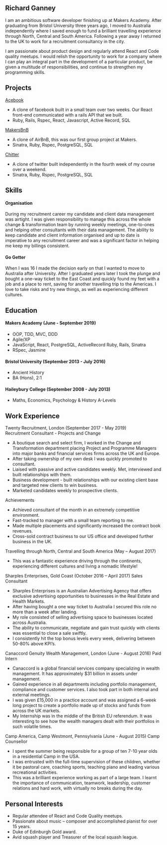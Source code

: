 ## Richard Ganney

I am an ambitious software developer finishing up at Makers Academy. After graduating from Bristol University three years ago, I moved to Australia independently where I saved enough to fund a brilliant travelling experience through North, Central and South America. Following a year away I returned to the UK to work for a recruitment consultancy in the city.

I am passionate about product design and regularly attend React and Code quality meetups. I would relish the opportunity to work for a company where I can play an integral part in the development of a particular product, be given a multitude of responsibilities, and continue to strengthen my programming skills.

## Projects

[Acebook](https://github.com/richieganney/acebook-MugManual) 
- A clone of facebook built in a small team over two weeks. Our React front-end communicated with a rails API that we built.
- Ruby, Rails, Rspec, React, Javascript, Active Record, SQL

[MakersBnB](https://github.com/richieganney/MakersBnB)
- A clone of AirBnB, this was our first group project at Makers.
- Sinatra, Ruby, Rspec, PostgreSQL, SQL

[Chitter](https://github.com/richieganney/chitter-challenge) 
- A clone of twitter built independently in the fourth week of my course over a weekend. 
- Sinatra, Ruby, Rspec, PostgreSQL, SQL

## Skills

#### Organisation

During my recruitment career my candidate and client data management was airtight. I was given responsibility to manage this across the whole change & transformation team by running weekly meetings, one-to-ones and helping other consultants with their data management. The ability to keep candidate and client information organised and up to date is imperative to any recruitment career and was a significant factor in helping me keep my billings consistent.

#### Go Getter

When I was 16 I made the decision early on that I wanted to move to Australia after University. After I graduated years later I took the plunge and bought a one-way ticket to the East Coast and quickly found my feet with a job and a place to rent, saving for another travelling trip to the Americas. I love to take risks and try new things, as well as experiencing different cultures.

## Education

#### Makers Academy (June - September 2019)

- OOP, TDD, MVC, DDD
- Agile/XP
- JavaScript, React, PostgreSQL, ActiveRecord Ruby, Rails, Sinatra
- RSpec, Jasmine

#### Bristol University (September 2013 - July 2016)

- Ancient History
- BA (Hons), 2:1

#### Haileybury College (September 2008 - July 2013)

- Maths, Economics, Psychology & History A-Levels

## Work Experience

Twenty Recruitment, London (September 2017 - May 2019)    
Recruitment Consultant - Projects and Change

- A boutique search and select firm, I worked in the Change and Transformation department placing Project and Programme Managers into major banks and financial services firms across the UK and Europe.
- After taking ownership of my own desk I was quickly promoted to consultant.
- Liaised with passive and active candidates weekly. Met, interviewed and built relationships with them.
- Business development - built relationships with our existing client base and targeted new clients to win business.
- Marketed candidates weekly to prospective clients.

Achievements

- Achieved consultant of the month in an extremely competitive environment.
- Fast-tracked to manager with a small team reporting to me.
- Made multiple placements and significantly increased the contract book revenues.
- Cross-sold contract business to our US office and developed further business in the UK.

Travelling through North, Central and South America (May – August 2017)

- This was a fantastic experience driving through the continents, experiencing different cultures and living a nomadic lifestyle!

Sharples Enterprises, Gold Coast (October 2016 – April 2017)
Sales Consultant

- Sharples Enterprises is an Australian Advertising Agency that offers exclusive advertising opportunities to businesses in the Real         Estate and Health Markets.
- After having bought a one way ticket to Australia I secured this role no more than a week after landing.
- My role consisted of selling advertising space to businesses located across Australia. 
- The ability to communicate, negotiate and gain trust quickly with clients was essential to close a sale swiftly.
- I consistently hit the top bonus levels every week, delivering between 50-80% above KPI’s.

Canaccord Genuity Wealth Management, London (June - August 2016)
Paid Intern

- Canaccord is a global financial services company specializing in wealth management. It has approximately $31 billion in assets under       management.
- Gained experience in all departments including portfolio management, compliance and customer services. I also took part in both internal   and external meetings.
- I was given £15,000 in a practice account and was assigned a 6-week long project to create a portfolio made up of stocks and funds from   across the UK markets.
- My Internship was in the middle of the British EU referendum. It was interesting to see how the wealth managers dealt with their           portfolios in such volatile times. 

Camp America, Camp Westmont, Pennsylvania (June - August 2015)
Camp Counsellor

- I spent the summer being responsible for a group of ten 7-10 year olds in a residential Camp in the USA. 
- I was entrusted with the full-time supervision of these children, whether it be pastoral care, coaching sports, teaching piano and         leading various recreational activities.
- This was a brilliant experience working as part of a large team. I learnt the importance of communication, teamwork, leadership,           customer relations and hard work, with virtually no breaks during the day.

## Personal Interests 

- Regular attendee of React and Code Quality meetups.
- Passionate about music – composer and accomplished pianist for over 15 years. 
- Duke of Edinburgh Gold award.
- Avid squash player and Treasurer of the local squash league.


